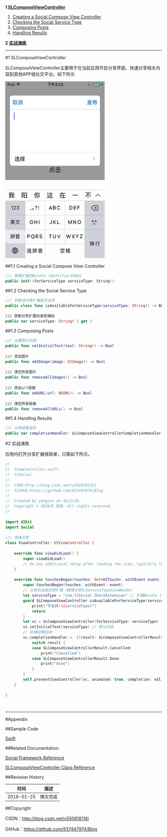 **1 [SLComposeViewController](#1)**

1. [Creating a Social Compose View Controller](#1.1)
2. [Checking the Social Service Type](#1.2)
3. [Composing Posts](#1.3)
4. [Handling Results](#1.4)

**2 [实战演练](#2)**

----

#<a id="1">1 SLComposeViewController

SLComposeViewController主要用于在当前应用开启分享界面，快速分享相关内容到其他APP或社交平台。如下所示

![](https://raw.githubusercontent.com/937447974/Blog/master/Resources/2016012501.jpg)

##<a id="1.1">1.1 Creating a Social Compose View Controller

```swift
/// 根据扩展的Bundle identifier初始化
public init!(forServiceType serviceType: String!)
```

##<a id="1.2">1.2 Checking the Social Service Type

```swift
/// 判断该分享扩展是否支持
public class func isAvailableForServiceType(serviceType: String!) -> Bool
    
/// 获取分享扩展的类型编码
public var serviceType: String! { get }
```

##<a id="1.3">1.3 Composing Posts

```swift
/// 设置默认内容
public func setInitialText(text: String!) -> Bool
    
/// 添加图片
public func addImage(image: UIImage!) -> Bool
    
/// 清空所有图片
public func removeAllImages() -> Bool
    
/// 添加url链接
public func addURL(url: NSURL!) -> Bool
    
/// 清空所有链接
public func removeAllURLs() -> Bool
```

##<a id="1.4">1.4 Handling Results

```swift
/// 分享结果监听
public var completionHandler: SLComposeViewControllerCompletionHandler!
```

#<a id="2">2 实战演练

应用内打开分享扩展很简单，只需如下所示。

```swift
//
//  ViewController.swift
//  YJSocial
//
//  CSDN:http://blog.csdn.net/y550918116j
//  GitHub:https://github.com/937447974/Blog
//
//  Created by yangjun on 16/1/24.
//  Copyright © 2016年 阳君. All rights reserved.
//

import UIKit
import Social

/// 快速分享
class ViewController: UIViewController {
    
    override func viewDidLoad() {
        super.viewDidLoad()
        // Do any additional setup after loading the view, typically from a nib.
    }
    
    override func touchesBegan(touches: Set<UITouch>, withEvent event: UIEvent?) {
        super.touchesBegan(touches, withEvent: event)
        // 分享到当前应用扩展（微博分享SLServiceTypeSinaWeibo）
        let serviceType = "com.YJSocial.ShareExtension" // 扩展Bundle identifier
        guard SLComposeViewController.isAvailableForServiceType(serviceType) else {
            print("不支持:\(serviceType)")
            return
        }
        let vc = SLComposeViewController(forServiceType: serviceType)
        vc.setInitialText(serviceType) // 默认内容
        // 处理结果回调
        vc.completionHandler =  {(result: SLComposeViewControllerResult) -> Void in
            switch result {
            case SLComposeViewControllerResult.Cancelled:
                print("Cancelled")
            case SLComposeViewControllerResult.Done:
                print("Done")
            }
        }
        self.presentViewController(vc, animated: true, completion: nil)
    }
    
}
```

&#160;

----------

#Appendix

##Sample Code

[Swift](https://github.com/937447974/Swift)

##Related Documentation

[Social Framework Reference](https://developer.apple.com/library/ios/documentation/Social/Reference/Social_Framework/index.html)

[SLComposeViewController Class Reference](https://developer.apple.com/library/ios/documentation/NetworkingInternet/Reference/SLComposeViewController_Class/index.html)

##Revision History

| 时间 | 描述 |
| ---- | ---- |
| 2016-01-25 | 博文完成 |

##Copyright

CSDN：http://blog.csdn.net/y550918116j

GitHub：https://github.com/937447974/Blog